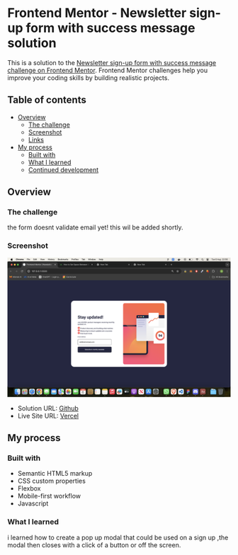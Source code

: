 # Frontend Mentor - Newsletter sign-up form with success message solution

This is a solution to the [Newsletter sign-up form with success message challenge on Frontend Mentor](https://www.frontendmentor.io/challenges/newsletter-signup-form-with-success-message-3FC1AZbNrv). Frontend Mentor challenges help you improve your coding skills by building realistic projects. 

## Table of contents

- [Overview](#overview)
  - [The challenge](#the-challenge)
  - [Screenshot](#screenshot)
  - [Links](#links)
- [My process](#my-process)
  - [Built with](#built-with)
  - [What I learned](#what-i-learned)
  - [Continued development](#continued-development)


## Overview

### The challenge

the form doesnt validate email yet! this wil be added shortly.

### Screenshot

![](./screenshot.jpg)


- Solution URL: [Github](https://github.com/Sharky83/frontend-mentour-challenges/tree/main/Js/newsletter-sign-up-with-success-message)
- Live Site URL: [Vercel](https://frontend-mentour-challenges.vercel.app/Js/newsletter-sign-up-with-success-message/)

## My process

### Built with

- Semantic HTML5 markup
- CSS custom properties
- Flexbox
- Mobile-first workflow
- Javascript

### What I learned

i learned how to create a pop up modal that could be used on a sign up ,the modal then closes with a click of a button or off the screen.




